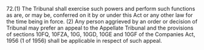72.(1) The Tribunal shall exercise such powers and perform such functions as are, or may be, conferred on it by or under this Act or any other law for the time being in force.
(2) Any person aggrieved by an order or decision of Tribunal may prefer an appeal to the Appellate Tribunal and the provisions of sections 10FQ, 10FZA, 10G, 10GD, 10GE and 10GF of the Companies Act, 1956 (1 of 1956) shall be applicable in respect of such appeal.
